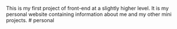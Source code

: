 This is my first project of front-end at a slightly higher level. It is my personal website containing information about me and my other mini projects. # personal

